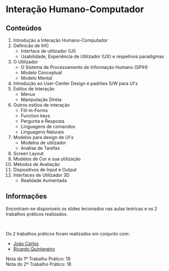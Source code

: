 # Interação Humano-Computador

## Conteúdos

1. Introdução a Interação Humano-Computador
2. Definicão de IHC
    - Interface de utilizador (UI)
    - Usabilidade, Experiência de Utilizador (UX) e respetivos paradigmas
3. O Utilizador
    - O Sistema de Processamento de Informação Humano (SPIH)
    - Modelo Conceptual
    - Modelo Mental
4. Introdução ao User-Center Design e padrões S/W para UI's
5. Estilos de Interação
    - Menus
    - Manipulação Direta
6. Outros estilos de interação
    - Fill-in-Forms
    - Function keys
    - Pergunta e Resposta
    - Linguagens de comandos
    - Linguagens Naturais
7. Modelos para design de UI's
    - Modelos de utilizador
    - Análise de Tarefas
8. Screen Layout
9. Modelos de Cor e sua utilização
10. Métodos de Avaliação
11. Dispositivos de Input e Output
12. Interfaces de Utilizador 3D
    - Realidade Aumentada

## Informações

Encontram-se disponíveis os slides lecionados nas aulas teóricas e os 2 trabalhos práticos realizados.

<br />

Os 2 trabalhos práticos foram realizados em conjunto com:
- [João Carlos](https://github.com/JotaCLS)
- [Ricardo Quintaneiro](https://github.com/ricardoquintaneiro)

Nota do 1º Trabalho Prático: 19
<br />
Nota do 2º Trabalho Prático: 18
